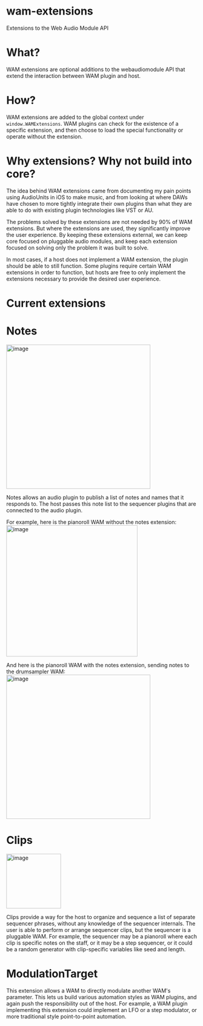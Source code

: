 # wam-extensions
Extensions to the Web Audio Module API

# What?
WAM extensions are optional additions to the webaudiomodule API that extend the interaction between WAM plugin and host.

# How?
WAM extensions are added to the global context under `window.WAMExtensions`.  WAM plugins can check for the existence of a specific extension, and then choose to load the special functionality or operate without the extension.

# Why extensions?  Why not build into core?
The idea behind WAM extensions came from documenting my pain points using AudioUnits in iOS to make music, and from looking at where DAWs have chosen to more tightly integrate their own plugins than what they are able to do with existing plugin technologies like VST or AU.

The problems solved by these extensions are not needed by 90% of WAM extensions.  But where the extensions are used, they significantly improve the user experience.  By keeping these extensions external, we can keep core focused on pluggable audio modules, and keep each extension focused on solving only the problem it was built to solve. 

In most cases, if a host does not implement a WAM extension, the plugin should be able to still function.  Some plugins require certain WAM extensions in order to function, but hosts are free to only implement the extensions necessary to provide the desired user experience.

# Current extensions

# Notes
<img width="380" alt="image" src="https://user-images.githubusercontent.com/699550/124386833-39f76e00-dcaa-11eb-85bf-a1069824a0bc.png">

Notes allows an audio plugin to publish a list of notes and names that it responds to.  The host passes this note list to the sequencer plugins that are connected to the audio plugin.

For example, here is the pianoroll WAM without the notes extension:
<img width="346" alt="image" src="https://user-images.githubusercontent.com/699550/124386981-e2a5cd80-dcaa-11eb-95a0-b106d760ba92.png">

And here is the pianoroll WAM with the notes extension, sending notes to the drumsampler WAM:
<img width="380" alt="image" src="https://user-images.githubusercontent.com/699550/124386833-39f76e00-dcaa-11eb-85bf-a1069824a0bc.png">

# Clips
<img width="144" alt="image" src="https://user-images.githubusercontent.com/699550/124386845-4a0f4d80-dcaa-11eb-8e4d-c26c05331e35.png">

Clips provide a way for the host to organize and sequence a list of separate sequencer phrases, without any knowledge of the sequencer internals.  The user is able to perform or arrange sequencer clips, but the sequencer is a pluggable WAM.  For example, the sequencer may be a pianoroll where each clip is specific notes on the staff, or it may be a step sequencer, or it could be a random generator with clip-specific variables like seed and length.

# ModulationTarget
This extension allows a WAM to directly modulate another WAM's parameter.  This lets us build various automation styles as WAM plugins, and again push the responsibility out of the host.  For example, a WAM plugin implementing this extension could implement an LFO or a step modulator, or more traditional style point-to-point automation.

